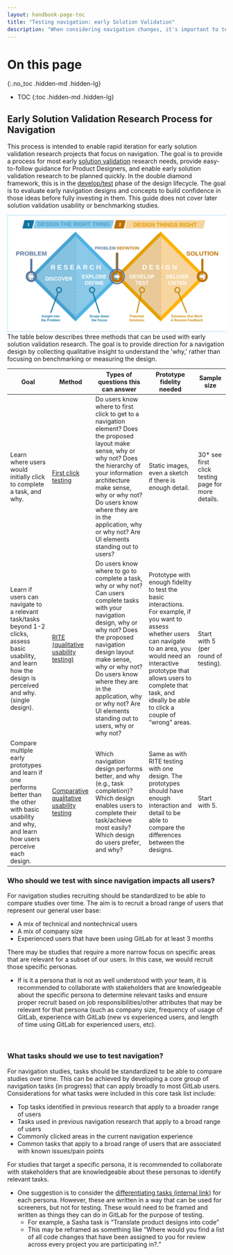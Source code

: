 ```yaml
---
layout: handbook-page-toc
title: "Testing navigation: early Solution Validation"
description: "When considering navigation changes, it's important to test ideas early and efficiently. This is a guide to support early solution validation projects in the Foundations team."
---
```


# On this page
{:.no_toc .hidden-md .hidden-lg}

- TOC
{:toc .hidden-md .hidden-lg}

## Early Solution Validation Research Process for Navigation 
This process is intended to enable rapid iteration for early solution validation research projects that focus on navigation. The goal is to provide a process for most early [solution validation](https://about.gitlab.com/handbook/product/ux/ux-research/solution-validation-and-methods/#what-is-solution-validation) research needs, provide easy-to-follow guidance for Product Designers, and enable early solution validation research to be planned quickly. In the double diamond framework, this is in the [develop/test](https://en.wikipedia.org/wiki/Double_Diamond_%28design_process_model%29) phase of the design lifecycle. The goal is to evaluate early navigation designs and concepts to build confidence in those ideas before fully investing in them. This guide does not cover later solution validation usability or benchmarking studies. 

<img src='double_diamond.png' ALT='Double Diamond process model'>

<br>
The table below describes three methods that can be used with early solution validation research. The goal is to provide direction for a navigation design by collecting qualitative insight to understand the 'why,' rather than focusing on benchmarking or measuring the design. 

| Goal                                                                                                                                                            | Method                                    | Types of questions this can answer                                                                                                                                                                                                                                                                                                                 | Prototype fidelity needed                                                                                                                                                                                                                                                         | Sample size                                        |
|-----------------------------------------------------------------------------------------------------------------------------------------------------------------|-------------------------------------------|----------------------------------------------------------------------------------------------------------------------------------------------------------------------------------------------------------------------------------------------------------------------------------------------------------------------------------------------------|-----------------------------------------------------------------------------------------------------------------------------------------------------------------------------------------------------------------------------------------------------------------------------------|----------------------------------------------------|
| Learn where users would initially click to complete a task, and why.                                                                                            | [First click testing](/handbook/product/ux/ux-research/first-click-testing/)                       |  Do users know where to first click to get to a navigation element?     Does the proposed layout make sense, why or why not?     Does the hierarchy of your information architecture make sense, why or why not?     Do users know where they are in the application, why or why not?     Are UI elements standing out to users?                   | Static images, even a sketch if there is enough detail.                                                                                                                                                                                                                           | 30* see first click testing page for more details. |
| Learn if users can navigate to a relevant task/tasks beyond 1-2 clicks, assess basic usability, and learn how the design is perceived and why. (single design). | [RITE (qualitative usability testing)](/handbook/product/ux/ux-research/using-rite-to-test-navigation/)      |  Do users know where to go to complete a task, why or why not?    Can users complete tasks with your navigation design, why or why not?     Does the proposed navigation design layout make sense, why or why not?    Do users know where they are in the application, why or why not?     Are UI elements standing out to users, why or why not?  | Prototype with enough fidelity to test the basic interactions. For example, if you want to assess whether users can navigate to an area, you would need an interactive prototype that allows users to complete that task, and ideally be able to click a couple of “wrong” areas. | Start with 5   (per round of testing).             |
| Compare multiple early prototypes and learn if one performs better than the other with basic usability and why, and learn how users perceive each design.       | [Comparative qualitative usability testing](https://about.gitlab.com/handbook/product/ux/ux-research/comparative-testing-for-navigation/) |  Which navigation design performs better, and why (e.g., task completion)?      Which design enables users to complete their task/achieve most easily?     Which design do users prefer, and why?                                                                                                                                                  | Same as with RITE testing with one design. The prototypes should have enough interaction and detail to be able to compare the differences between the designs.                                                                                                                    | Start with 5.                                      |

### Who should we test with since navigation impacts all users?
For navigation studies recruiting should be standardized to be able to compare studies over time. The aim is to recruit a broad range of users that represent our general user base:
- A mix of technical and nontechnical users
- A mix of company size
- Experienced users that have been using GitLab for at least 3 months 

There may be studies that require a more narrow focus on specific areas that are relevant for a subset of our users. In this case, we would recruit those specific personas. 
- If is it a persona that is not as well understood with your team, it is recommended to collaborate with stakeholders that are knowledgeable about the specific persona to determine relevant tasks and ensure proper recruit based on job responsibilities/other attributes that may be relevant for that persona (such as company size, frequency of usage of GitLab, experience with GitLab (new vs experienced users, and length of time using GitLab for experienced users, etc).   
<br>

### What tasks should we use to test navigation?
For navigation studies, tasks should be standardized to be able to compare studies over time. This can be achieved by developing a core group of navigation tasks (in progress) that can apply broadly to most GitLab users. Considerations for what tasks were included in this core task list include:  
- Top tasks identified in previous research that apply to a broader range of users
- Tasks used in previous navigation research that apply to a broad range of users
- Commonly clicked areas in the current navigation experience
- Common tasks that apply to a broad range of users that are associated with known issues/pain points 
   <br>

For studies that target a specific persona, it is recommended to collaborate with stakeholders that are knowledgeable about these personas to identify relevant tasks. 
- One suggestion is to consider the [differentiating tasks (internal link)](https://docs.google.com/document/d/1MpNTFpdNc-ysOD2Um0uy9ZRMw6hA4yZTARbDTctbo8M/edit) for each persona. However, these are written in a way that can be used for screeners, but not for testing. These would need to be framed and written as things they can do in GitLab for the purpose of testing.
    - For example, a Sasha task is “Translate product designs into code”
    - This may be reframed as something like “Where would you find a list of all code changes that have been assigned to you for review across every project you are participating in?.”



